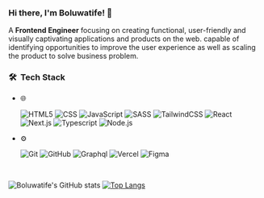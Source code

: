 ### Hi there, I'm Boluwatife! 👋

A **Frontend Engineer** focusing on creating functional, user-friendly and visually captivating applications and products on the web. capable of identifying opportunities to improve the user experience as well as scaling the product to solve business problem.


<h3> 🛠 &nbsp;Tech Stack</h3>

- 🌐 &nbsp;

   ![HTML5](https://img.shields.io/badge/-HTML5-333333?style=flat&logo=HTML5)
  ![CSS](https://img.shields.io/badge/-CSS-333333?style=flat&logo=CSS3&logoColor=1572B6)
  ![JavaScript](https://img.shields.io/badge/-JavaScript-333333?style=flat&logo=javascript)
   ![SASS](https://img.shields.io/badge/-SASS-333333?style=flat&logo=SASS&logoColor=cc6699)
   ![TailwindCSS](https://img.shields.io/badge/-TailwindCSS-333333?style=flat&logo=Tailwindcss)
    ![React](https://img.shields.io/badge/-React-333333?style=flat&logo=react)
   ![Next.js](https://img.shields.io/badge/-Next.js-333333?style=flat&logo=next.js)
  ![Typescript](https://img.shields.io/badge/-Typescript-333333?style=flat&logo=Typescript&logoColor=1572B6)
   ![Node.js](https://img.shields.io/badge/-Node.js-333333?style=flat&logo=node.js)&nbsp;

  
 
  
- ⚙️ &nbsp;

  ![Git](https://img.shields.io/badge/-Git-333333?style=flat&logo=git)
  ![GitHub](https://img.shields.io/badge/-GitHub-333333?style=flat&logo=github)
  ![Graphql](https://img.shields.io/badge/-Graphql-333333?style=flat&logo=graphql&logoColor=cc6699)
  ![Vercel](https://img.shields.io/badge/-Vercel-333333?style=flat&logo=vercel)
  ![Figma](https://img.shields.io/badge/-Figma-333333?style=flat&logo=figma)

<br>

 ![Boluwatife's GitHub stats](https://github-readme-stats.vercel.app/api?username=boluaduloju&show_icons=true&theme=radical)
 [![Top Langs](https://github-readme-stats.vercel.app/api/top-langs/?username=boluaduloju&layout=compact)](https://github.com/boluaduloju/github-readme-stats)
 
 

<!--
**BoluAduloju/BoluAduloju** is a ✨ _special_ ✨ repository because its `README.md` (this file) appears on your GitHub profile.

Here are some ideas to get you started:

- 🔭 I’m currently working on ...
- 🌱 I’m currently learning ...
- 👯 I’m looking to collaborate on ...
- 🤔 I’m looking for help with ...
- 💬 Ask me about ...
- 📫 How to reach me: ...
- 😄 Pronouns: ...
- ⚡ Fun fact: ...
 [![My Skills](https://skillicons.dev/icons?i=html,css,javascript,react,ts,nodejs,git&theme=light)](https://skillicons.dev)
-->
